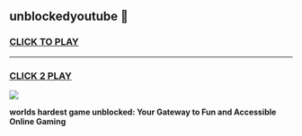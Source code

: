 
## unblockedyoutube 👋
<h3>
<a href="https://premium.freeplayer.one?title=unblockedyoutube&ref=14F">CLICK TO PLAY</a></h3>
<hr>

<h3>
<a href="https://premium.freeplayer.one?title=unblockedyoutube&ref=14F">CLICK 2 PLAY</a>
  
</h3>

<a href="https://premium.freeplayer.one?title=unblockedyoutube&ref=12F/"><img src="https://clearcache.store/games.png"></a>


**worlds hardest game unblocked: Your Gateway to Fun and Accessible Online Gaming**
